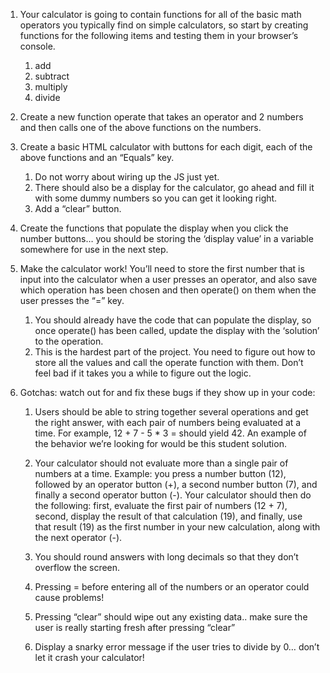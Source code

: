 1. Your calculator is going to contain functions for all of the basic math operators you typically find on simple calculators, so start by creating functions for the following items and testing them in your browser’s console.
	1. add
	2. subtract
	3. multiply
	4. divide

2. Create a new function operate that takes an operator and 2 numbers and then calls one of the above functions on the numbers.
		
3. Create a basic HTML calculator with buttons for each digit, each of the above functions and an “Equals” key.
	1. Do not worry about wiring up the JS just yet.
	2. There should also be a display for the calculator, go ahead and fill it with some dummy numbers so you can get it looking right.
	3. Add a “clear” button.

4. Create the functions that populate the display when you click the number buttons… you should be storing the ‘display value’ in a variable somewhere for use in the next step.
		
5. Make the calculator work! You’ll need to store the first number that is input into the calculator when a user presses an operator, and also save which operation has been chosen and then operate() on them when the user presses the “=” key.
	1. You should already have the code that can populate the display, so once operate() has been called, update the display with the ‘solution’ to the 	  operation.
	2. This is the hardest part of the project. You need to figure out how to store all the values and call the operate function with them. Don’t feel bad if it takes you a while to figure out the logic.
		
6. Gotchas: watch out for and fix these bugs if they show up in your code:
	1. Users should be able to string together several operations and get the right answer, with each pair of numbers being evaluated at a time. For example, 12 + 7 - 5 * 3 = should yield 42. An example of the behavior we’re looking for would be this student solution.

	2. Your calculator should not evaluate more than a single pair of numbers at a time. Example: you press a number button (12), followed by an operator button (+), a second number button (7), and finally a second operator button (-). Your calculator should then do the following: first, evaluate the first pair of numbers (12 + 7), second, display the result of that calculation (19), and finally, use that result (19) as the first number in your new calculation, along with the next operator (-).

	3. You should round answers with long decimals so that they don’t overflow the screen.

	4. Pressing = before entering all of the numbers or an operator could cause problems!

	5. Pressing “clear” should wipe out any existing data.. make sure the user is really starting fresh after pressing “clear”

	6. Display a snarky error message if the user tries to divide by 0… don’t let it crash your calculator!
